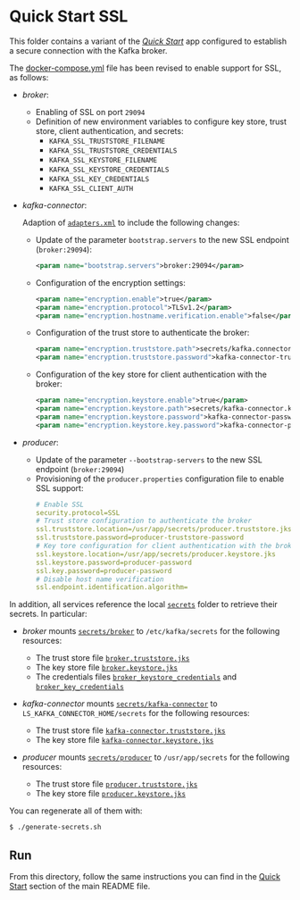 # Quick Start SSL

This folder contains a variant of the [_Quick Start_](../../README.md#quick-start-set-up-in-5-minutes) app configured to establish a secure connection with the Kafka broker.

The [docker-compose.yml](docker-compose.yml) file has been revised to enable support for SSL, as follows:

- _broker_:
  - Enabling of SSL on port `29094`
  - Definition of new environment variables to configure key store, trust store, client authentication, and secrets:
    - `KAFKA_SSL_TRUSTSTORE_FILENAME`
    - `KAFKA_SSL_TRUSTSTORE_CREDENTIALS`
    - `KAFKA_SSL_KEYSTORE_FILENAME`
    - `KAFKA_SSL_KEYSTORE_CREDENTIALS`
    - `KAFKA_SSL_KEY_CREDENTIALS`
    - `KAFKA_SSL_CLIENT_AUTH`
- _kafka-connector_:

  Adaption of [`adapters.xml`](./adapters.xml) to include the following changes:

  - Update of the parameter `bootstrap.servers` to the new SSL endpoint (`broker:29094`):
    ```xml
    <param name="bootstrap.servers">broker:29094</param>
    ```

  - Configuration of the encryption settings:
    ```xml
    <param name="encryption.enable">true</param>
    <param name="encryption.protocol">TLSv1.2</param>
    <param name="encryption.hostname.verification.enable">false</param>
    ```

  - Configuration of the trust store to authenticate the broker:
    ```xml
    <param name="encryption.truststore.path">secrets/kafka.connector.truststore.jks</param>
    <param name="encryption.truststore.password">kafka-connector-truststore-password</param>
    ```

  - Configuration of the key store for client authentication with the broker:
    ```xml
    <param name="encryption.keystore.enable">true</param>
    <param name="encryption.keystore.path">secrets/kafka-connector.keystore.jks</param>
    <param name="encryption.keystore.password">kafka-connector-password</param>
    <param name="encryption.keystore.key.password">kafka-connector-private-keypassword</param>
    ```

- _producer_:
  - Update of the parameter `--bootstrap-servers` to the new SSL endpoint (`broker:29094`)
  - Provisioning of the `producer.properties` configuration file to enable SSL support:
    ```yaml
    # Enable SSL
    security.protocol=SSL
    # Trust store configuration to authenticate the broker
    ssl.truststore.location=/usr/app/secrets/producer.truststore.jks
    ssl.truststore.password=producer-truststore-password
    # Key tore configuration for client authentication with the broker
    ssl.keystore.location=/usr/app/secrets/producer.keystore.jks
    ssl.keystore.password=producer-password
    ssl.key.password=producer-password
    # Disable host name verification
    ssl.endpoint.identification.algorithm=
    ```  

In addition, all services reference the local [`secrets`](secrets/) folder to retrieve their secrets. In particular:

- _broker_ mounts [`secrets/broker`](secrets/broker/) to `/etc/kafka/secrets` for the following resources:
  - The trust store file [`broker.truststore.jks`](secrets/broker/broker.truststore.jks)
  - The key store file [`broker.keystore.jks`](secrets/broker/broker.keystore.jks)
  - The credentials files [`broker_keystore_credentials`](secrets/broker/broker_keystore_credentials) and [`broker_key_credentials`](secrets/broker/broker_key_credentials)

- _kafka-connector_ mounts [`secrets/kafka-connector`](secrets/kafka-connector/) to `LS_KAFKA_CONNECTOR_HOME/secrets` for the following resources:
  - The trust store file [`kafka-connector.truststore.jks`](secrets/kafka-connector/kafka-connector.truststore.jks)
  - The key store file [`kafka-connector.keystore.jks`](secrets/kafka-connector/kafka-connector.keystore.jks)

- _producer_ mounts [`secrets/producer`](secrets/producer/) to `/usr/app/secrets` for the following resources:
  - The trust store file [`producer.truststore.jks`](secrets/producer/producer.truststore.jks)
  - The key store file [`producer.keystore.jks`](secrets/producer/producer.keystore.jks)

You can regenerate all of them with:

```sh
$ ./generate-secrets.sh
```

## Run

From this directory, follow the same instructions you can find in the [Quick Start](../../README.md#run) section of the main README file.
